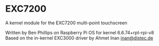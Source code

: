 # EXC7200

A kernel module for the EXC7200 multi-point touchscreen

Written by Ben Phillips on Raspberry Pi OS for kernel 6.6.74+rpt-rpi-v8
Based on the in-kernel EXC3000 driver by Ahmet Inan <inan@distec.de>
